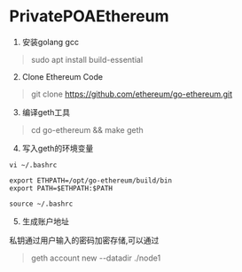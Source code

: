 # PrivatePOAEthereum

1. 安装golang gcc

> sudo apt install build-essential

2. Clone Ethereum Code

> git clone https://github.com/ethereum/go-ethereum.git

3. 编译geth工具

> cd go-ethereum && make geth

4. 写入geth的环境变量
```shell
vi ~/.bashrc

export ETHPATH=/opt/go-ethereum/build/bin
export PATH=$ETHPATH:$PATH
 
source ~/.bashrc
```

5. 生成账户地址 

私钥通过用户输入的密码加密存储,可以通过
> geth account new --datadir ./node1